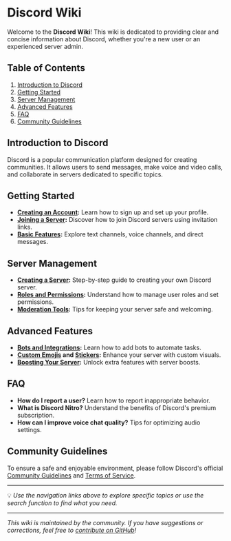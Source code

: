 # Discord Wiki

Welcome to the **Discord Wiki**! This wiki is dedicated to providing clear and concise information about Discord, whether you're a new user or an experienced server admin.

## Table of Contents

1. [Introduction to Discord](#introduction-to-discord)
2. [Getting Started](#getting-started)
3. [Server Management](#server-management)
4. [Advanced Features](#advanced-features)
5. [FAQ](#faq)
6. [Community Guidelines](#community-guidelines)

## Introduction to Discord

Discord is a popular communication platform designed for creating communities. It allows users to send messages, make voice and video calls, and collaborate in servers dedicated to specific topics.

## Getting Started

- **[Creating an Account](creating_an_account):** Learn how to sign up and set up your profile.
- **[Joining a Server](joining_a_server):** Discover how to join Discord servers using invitation links.
- **[Basic Features](basic_features):** Explore text channels, voice channels, and direct messages.

## Server Management

- **[Creating a Server](creating_a_server):** Step-by-step guide to creating your own Discord server.
- **[Roles and Permissions](roles_and_permissions):** Understand how to manage user roles and set permissions.
- **[Moderation Tools](moderation):** Tips for keeping your server safe and welcoming.

## Advanced Features

- **[Bots and Integrations](applications):** Learn how to add bots to automate tasks.
- **[Custom Emojis](custom_emojis) and [Stickers](stickers):** Enhance your server with custom visuals.
- **[Boosting Your Server](nitro_boost):** Unlock extra features with server boosts.

## FAQ

- **How do I report a user?** Learn how to report inappropriate behavior.
- **What is Discord Nitro?** Understand the benefits of Discord's premium subscription.
- **How can I improve voice chat quality?** Tips for optimizing audio settings.

## Community Guidelines

To ensure a safe and enjoyable environment, please follow Discord's official [Community Guidelines](https://discord.com/guidelines) and [Terms of Service](https://discord.com/terms).

---

💡 *Use the navigation links above to explore specific topics or use the search function to find what you need.*

---

*This wiki is maintained by the community. If you have suggestions or corrections, feel free to [contribute on GitHub](https://github.com/ZaptoInc/discord_wiki)!*

